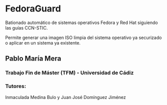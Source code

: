 # FedoraGuard

Bationado automático de sistemas operativos Fedora y Red Hat siguiendo las guías CCN-STIC.

Permite generar una imagen ISO limpia del sistema operativo ya securizado o aplicar en un sistema ya existente.

## Pablo María Mera
### Trabajo Fin de Máster (TFM) - Universidad de Cádiz
### Tutores: 
Inmaculada Medina Bulo y Juan José Domínguez Jiménez

